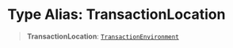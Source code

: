 # Type Alias: TransactionLocation

> **TransactionLocation**: [`TransactionEnvironment`](TransactionEnvironment.md)
